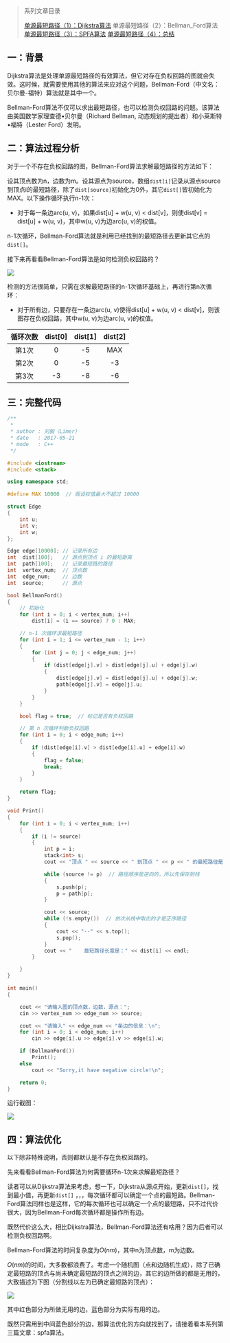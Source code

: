 > 系列文章目录
>
> [单源最短路径（1）：Dijkstra算法](https://61mon.com/index.php/archives/194/)
> 单源最短路径（2）：Bellman_Ford算法
> [单源最短路径（3）：SPFA算法](https://61mon.com/index.php/archives/196/)
> [单源最短路径（4）：总结](https://61mon.com/index.php/archives/200/)

## 一：背景
Dijkstra算法是处理单源最短路径的有效算法，但它对存在负权回路的图就会失效。这时候，就需要使用其他的算法来应对这个问题，Bellman-Ford（中文名：贝尔曼-福特）算法就是其中一个。

Bellman-Ford算法不仅可以求出最短路径，也可以检测负权回路的问题。该算法由美国数学家理查德•贝尔曼（Richard Bellman, 动态规划的提出者）和小莱斯特•福特（Lester Ford）发明。


<!--more-->


## 二：算法过程分析
对于一个不存在负权回路的图，Bellman-Ford算法求解最短路径的方法如下：

设其顶点数为n，边数为m。设其源点为source，数组`dist[i]`记录从源点source到顶点i的最短路径，除了`dist[source]`初始化为0外，其它`dist[]`皆初始化为MAX。以下操作循环执行n-1次：

*  对于每一条边arc(u, v)，如果dist[u] + w(u, v) < dist[v]，则使dist[v] = dist[u] + w(u, v)，其中w(u, v)为边arc(u, v)的权值。

n-1次循环，Bellman-Ford算法就是利用已经找到的最短路径去更新其它点的`dist[]`。

接下来再看看Bellman-Ford算法是如何检测负权回路的？

![](https://61mon.com/images/illustrations/SingleSourceShortestPaths/5.png)

检测的方法很简单，只需在求解最短路径的n-1次循环基础上，再进行第n次循环：

* 对于所有边，只要存在一条边arc(u, v)使得dist[u] + w(u, v) < dist[v]，则该图存在负权回路，其中w(u, v)为边arc(u, v)的权值。

| 循环次数 | dist[0] | dist[1] | dist[2] |
| :--: | :-----: | :-----: | :-----: |
| 第1次  |    0    |   -5    |   MAX   |
| 第2次  |    0    |   -5    |   -3    |
| 第3次  |   -3    |   -8    |   -6    |

## 三：完整代码

```c++
/**
 *
 * author : 刘毅（Limer）
 * date   : 2017-05-21
 * mode   : C++
 */

#include <iostream>
#include <stack>

using namespace std;

#define MAX 10000  // 假设权值最大不超过 10000

struct Edge
{
    int u;
    int v;
    int w;
};

Edge edge[10000]; // 记录所有边
int  dist[100];   // 源点到顶点 i 的最短距离
int  path[100];   // 记录最短路的路径
int  vertex_num;  // 顶点数
int  edge_num;    // 边数
int  source;      // 源点  

bool BellmanFord()
{
    // 初始化
    for (int i = 0; i < vertex_num; i++)
        dist[i] = (i == source) ? 0 : MAX;

    // n-1 次循环求最短路径
    for (int i = 1; i <= vertex_num - 1; i++)
    {
        for (int j = 0; j < edge_num; j++)
        {
            if (dist[edge[j].v] > dist[edge[j].u] + edge[j].w)
            {
                dist[edge[j].v] = dist[edge[j].u] + edge[j].w;
                path[edge[j].v] = edge[j].u;
            }
        }
    }

    bool flag = true;  // 标记是否有负权回路

    // 第 n 次循环判断负权回路
    for (int i = 0; i < edge_num; i++)
    {
        if (dist[edge[i].v] > dist[edge[i].u] + edge[i].w)
        {
            flag = false;
            break;
        }
    }

    return flag;
}

void Print()
{
    for (int i = 0; i < vertex_num; i++)
    {
        if (i != source)
        {
            int p = i;
            stack<int> s;
            cout << "顶点 " << source << " 到顶点 " << p << " 的最短路径是： ";

            while (source != p)  // 路径顺序是逆向的，所以先保存到栈
            {
                s.push(p);
                p = path[p];
            }

            cout << source;
            while (!s.empty())  // 依次从栈中取出的才是正序路径
            {
                cout << "--" << s.top();
                s.pop();
            }
            cout << "    最短路径长度是：" << dist[i] << endl;
        }

    }
}

int main()
{

    cout << "请输入图的顶点数，边数，源点：";
    cin >> vertex_num >> edge_num >> source;

    cout << "请输入" << edge_num << "条边的信息：\n";
    for (int i = 0; i < edge_num; i++)
        cin >> edge[i].u >> edge[i].v >> edge[i].w;

    if (BellmanFord())
        Print();
    else
        cout << "Sorry,it have negative circle!\n";

    return 0;
}
```

运行截图：

![](https://61mon.com/images/illustrations/SingleSourceShortestPaths/6.jpg)


## 四：算法优化

以下除非特殊说明，否则都默认是不存在负权回路的。

先来看看Bellman-Ford算法为何需要循环n-1次来求解最短路径？

读者可以从Dijkstra算法来考虑，想一下，Dijkstra从源点开始，更新`dist[]`，找到最小值，再更新`dist[]` ，，，每次循环都可以确定一个点的最短路。Bellman-Ford算法同样也是这样，它的每次循环也可以确定一个点的最短路，只不过代价很大，因为Bellman-Ford每次循环都是操作所有边。

既然代价这么大，相比Dijkstra算法，Bellman-Ford算法还有啥用？因为后者可以检测负权回路啊。

Bellman-Ford算法的时间复杂度为$O(nm)$，其中n为顶点数，m为边数。

$O(nm)$的时间，大多数都浪费了。考虑一个随机图（点和边随机生成），除了已确定最短路的顶点与尚未确定最短路的顶点之间的边，其它的边所做的都是无用的，大致描述为下图（分割线以左为已确定最短路的顶点）：

![](https://61mon.com/images/illustrations/SingleSourceShortestPaths/7.png)

其中红色部分为所做无用的边，蓝色部分为实际有用的边。

既然只需用到中间蓝色部分的边，那算法优化的方向就找到了，请接着看本系列第三篇文章：spfa算法。
